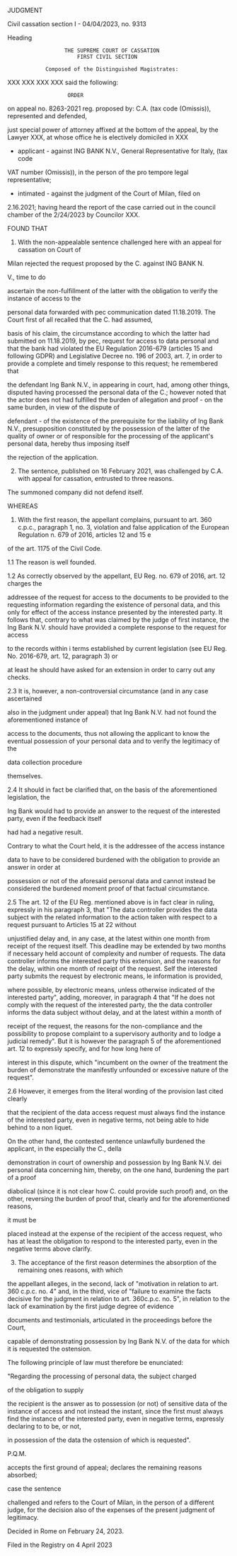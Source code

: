 JUDGMENT

Civil cassation section I - 04/04/2023, no. 9313

Heading

                      THE SUPREME COURT OF CASSATION
                          FIRST CIVIL SECTION

                Composed of the Distinguished Magistrates:

XXX
XXX
XXX
XXX
said the following:

                       ORDER
on appeal no. 8263-2021 reg. proposed by:
               C.A. (tax code (Omissis)), represented and defended,

just special power of attorney affixed at the bottom of the appeal, by the Lawyer
XXX, at whose office he is electively domiciled in XXX

- applicant -
against
ING BANK N.V., General Representative for Italy, (tax code

VAT number (Omissis)), in the person of the pro tempore legal representative;
- intimated -
against the judgment of the Court of Milan, filed on

2.16.2021;
having heard the report of the case carried out in the council chamber of the
2/24/2023 by Councilor XXX.

FOUND THAT

1. With the non-appealable sentence challenged here with an appeal for cassation on
Court of

Milan rejected the request proposed by the C. against ING BANK N.

V., time to do

ascertain the non-fulfillment of the latter with the obligation to verify
the instance of access to the

personal data forwarded with pec communication dated 11.18.2019. The Court first of all recalled that the C. had assumed,

basis of his claim, the circumstance according to which the latter had
submitted on 11.18.2019, by pec, request for access to data
personal and that the bank had violated the
EU Regulation 2016-679 (articles 15 and following GDPR) and Legislative Decree no. 196 of 2003,
art. 7, in
order to provide a complete and timely response to this request;
he remembered that

the defendant Ing Bank N.V., in appearing in court, had, among other things,
disputed having
processed the personal data of the C.; however noted that the actor does not
had fulfilled the burden of
allegation and proof - on the same burden, in view of the
dispute of

defendant - of the existence of the prerequisite for the liability of
Ing Bank N.V.,
presupposition constituted by the possession of the latter of the quality of
owner or of
responsible for the processing of the applicant's personal data, hereby
thus imposing itself

the rejection of the application.

2. The sentence, published on 16 February 2021, was challenged by C.A. with
appeal for
cassation, entrusted to three reasons.

The summoned company did not defend itself.

WHEREAS

1. With the first reason, the appellant complains, pursuant to art. 360 c.p.c.,
paragraph 1, no. 3,
violation and false application of the European Regulation n. 679 of 2016,
articles 12 and 15 e

of the art. 1175 of the Civil Code.

1.1 The reason is well founded.

1.2 As correctly observed by the appellant, EU Reg. no. 679 of 2016,
art. 12 charges the

addressee of the request for access to the documents to be provided to the
requesting information
regarding the existence of personal data, and this only for effect
of the access instance
presented by the interested party. It follows that, contrary to what was claimed by the judge of first instance,
the Ing Bank
N.V. should have provided a complete response to the request for access

to the records within i
terms established by current legislation (see EU Reg. No. 2016-679, art. 12,
paragraph 3) or

at least he should have asked for an extension in order to carry out
any checks.

2.3 It is, however, a non-controversial circumstance (and in any case ascertained

also in the
judgment under appeal) that Ing Bank N.V. had not found the aforementioned
instance of

access to the documents, thus not allowing the applicant to know
the eventual
possession of your personal data and to verify the legitimacy of the

data collection procedure

themselves.

2.4 It should in fact be clarified that, on the basis of the aforementioned legislation, the

Ing Bank would
had to provide an answer to the request of the interested party, even if the
feedback itself

had had a negative result.

Contrary to what the Court held, it is the addressee
of the access instance

data to have to be considered burdened with the obligation to provide an answer in
order at

possession or not of the aforesaid personal data and cannot instead be considered
the burdened moment
proof of that factual circumstance.

2.5 The art. 12 of the EU Reg. mentioned above is in fact clear in ruling,
expressly in his
paragraph 3, that "The data controller provides the data subject with the
related information
to the action taken with respect to a request pursuant to Articles 15
at 22 without

unjustified delay and, in any case, at the latest within one month from
receipt of the request
itself. This deadline may be extended by two months if necessary held
account of
complexity and number of requests. The data controller informs
the interested party this extension, and the reasons for the delay, within one month of receipt of the
request. Self
the interested party submits the request by electronic means, le
information is provided,

where possible, by electronic means, unless otherwise indicated
of the interested party",
adding, moreover, in paragraph 4 that "If he does not comply with the request
of the interested party, the
the data controller informs the data subject without delay, and at the latest
within a month of

receipt of the request, the reasons for the non-compliance and the
possibility to propose
complaint to a supervisory authority and to lodge a judicial remedy". But
it is however the
paragraph 5 of the aforementioned art. 12 to expressly specify, and for how long
here of

interest in this dispute, which "incumbent on the owner of the
treatment the burden of
demonstrate the manifestly unfounded or excessive nature of the
request".

2.6 However, it emerges from the literal wording of the provision last cited
clearly

that the recipient of the data access request must always
find the instance
of the interested party, even in negative terms, not being able to hide behind
to a non liquet.

On the other hand, the contested sentence unlawfully burdened the applicant, in the
especially the C., della

demonstration in court of ownership and possession by Ing
Bank N.V. dei
personal data concerning him, thereby, on the one hand, burdening the part of
a proof

diabolical (since it is not clear how C. could provide such proof)
and, on the other,
reversing the burden of proof that, clearly and for the aforementioned reasons,

it must be

placed instead at the expense of the recipient of the access request, who has
at least
the obligation to respond to the interested party, even in the negative terms above
clarify.

3. The acceptance of the first reason determines the absorption of the remaining ones
reasons, with which

the appellant alleges, in the second, lack of "motivation in relation
to art. 360 c.p.c. no. 4" and,
in the third, vice of "failure to examine the facts decisive for the judgment in
relation to art. 360c.p.c. no. 5", in relation to the lack of examination by the first judge
degree of evidence

documents and testimonials, articulated in the proceedings before the Court,

capable of demonstrating
possession by Ing Bank N.V. of the data for which it is requested
the ostension.

The following principle of law must therefore be enunciated:

"Regarding the processing of personal data, the subject charged

of the obligation to supply

the recipient is the answer as to possession (or not) of sensitive data
of the instance of
access and not instead the instant, since the first must always find the instance
of the interested party, even in negative terms, expressly declaring to
to be, or not,

in possession of the data the ostension of which is requested".

P.Q.M.

accepts the first ground of appeal; declares the remaining reasons absorbed;

case the sentence

challenged and refers to the Court of Milan, in the person of a different judge, for
the decision also of the expenses of the present judgment of legitimacy.

Decided in Rome on February 24, 2023.

Filed in the Registry on 4 April 2023
